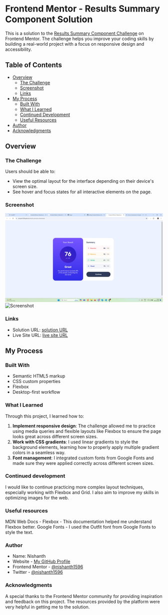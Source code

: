 # Frontend Mentor - Results Summary Component Solution

This is a solution to the [Results Summary Component Challenge](https://www.frontendmentor.io/challenges/results-summary-component-CE_K6s0maV) on Frontend Mentor. The challenge helps you improve your coding skills by building a real-world project with a focus on responsive design and accessibility.

## Table of Contents

- [Overview](#overview)
  - [The Challenge](#the-challenge)
  - [Screenshot](#screenshot)
  - [Links](#links)
- [My Process](#my-process)
  - [Built With](#built-with)
  - [What I Learned](#what-i-learned)
  - [Continued Development](#continued-development)
  - [Useful Resources](#useful-resources)
- [Author](#author)
- [Acknowledgments](#acknowledgments)

## Overview

### The Challenge

Users should be able to:

- View the optimal layout for the interface depending on their device's screen size.
- See hover and focus states for all interactive elements on the page.

### Screenshot

![Screenshot](./screenshot.jpg)
![Screenshot](./screenshot1.jpg)

### Links

- Solution URL: [solution URL](https://github.com/nishanth1596/result-summary-component)
- Live Site URL: [live site URL](https://nishanth1596.github.io/result-summary-component/)

## My Process

### Built With

- Semantic HTML5 markup
- CSS custom properties
- Flexbox
- Desktop-first workflow

### What I Learned

Through this project, I learned how to:

1. **Implement responsive design**: The challenge allowed me to practice using media queries and flexible layouts like Flexbox to ensure the page looks great across different screen sizes.
2. **Work with CSS gradients**: I used linear gradients to style the background elements, learning how to properly apply multiple gradient colors in a seamless way.
3. **Font management**: I integrated custom fonts from Google Fonts and made sure they were applied correctly across different screen sizes.

### Continued development

I would like to continue practicing more complex layout techniques, especially working with Flexbox and Grid. I also aim to improve my skills in optimizing images for the web.

### Useful resources

MDN Web Docs - Flexbox - This documentation helped me understand Flexbox better.
Google Fonts - I used the Outfit font from Google Fonts to style the text.

### Author

- Name: Nishanth
- Website - [My GitHub Profile](https://github.com/nishanth1596)
- Frontend Mentor - [@nishanth1596](https://www.frontendmentor.io/profile/nishanth1596)
- Twitter - [@nishanth1596](https://x.com/nishanth1596)

### Acknowledgments

A special thanks to the Frontend Mentor community for providing inspiration and feedback on this project. The resources provided by the platform were very helpful in getting me to the solution.
